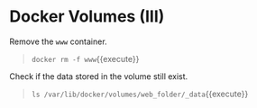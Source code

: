 # Docker Volumes (III)

Remove the `www` container.

> `docker rm -f www`{{execute}}

Check if the data stored in the volume still exist.

> `ls /var/lib/docker/volumes/web_folder/_data`{{execute}}